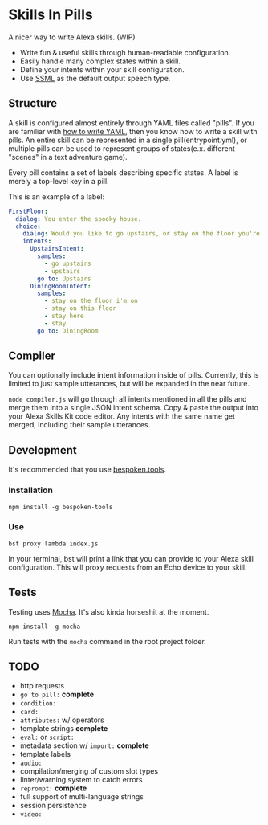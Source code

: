 Skills In Pills
===============

A nicer way to write Alexa skills. (WIP)

- Write fun & useful skills through human-readable configuration.
- Easily handle many complex states within a skill.
- Define your intents within your skill configuration.
- Use [SSML](https://developer.amazon.com/public/solutions/alexa/alexa-skills-kit/docs/speech-synthesis-markup-language-ssml-reference) as the default output speech type.

## Structure

A skill is configured almost entirely through YAML files called "pills".  If you are familiar with [how to write YAML](https://learnxinyminutes.com/docs/yaml/), then you know how to write a skill with pills.  An entire skill can be represented in a single pill(entrypoint.yml), or multiple pills can be used to represent groups of states(e.x. different "scenes" in a text adventure game).

Every pill contains a set of labels describing specific states.  A label is merely a top-level key in a pill.

This is an example of a label:

```yaml
FirstFloor:
  dialog: You enter the spooky house.
  choice:
    dialog: Would you like to go upstairs, or stay on the floor you're on?
    intents:
      UpstairsIntent:
        samples:
          - go upstairs
          - upstairs
        go to: Upstairs
      DiningRoomIntent:
        samples:
          - stay on the floor i'm on
          - stay on this floor
          - stay here
          - stay
        go to: DiningRoom
```

## Compiler

You can optionally include intent information inside of pills.  Currently, this is limited to just sample utterances, but will be expanded in the near future.

`node compiler.js` will go through all intents mentioned in all the pills and merge them into a single JSON intent schema.  Copy & paste the output into your Alexa Skills Kit code editor.  Any intents with the same name get merged, including their sample utterances.

## Development

It's recommended that you use [bespoken.tools](https://bespoken.tools/).

### Installation

`npm install -g bespoken-tools`

### Use

`bst proxy lambda index.js`

In your terminal, bst will print a link that you can provide to your Alexa skill configuration.  This will proxy requests from an Echo device to your skill.

## Tests

Testing uses [Mocha](https://github.com/mochajs/mocha).  It's also kinda horseshit at the moment.

`npm install -g mocha`

Run tests with the `mocha` command in the root project folder.

## TODO

- http requests
- `go to pill:` **complete**
- `condition:`
- `card:`
- `attributes:` w/ operators
- template strings **complete**
- `eval:` or `script:`
- metadata section w/ `import:` **complete**
- template labels
- `audio:`
- compilation/merging of custom slot types
- linter/warning system to catch errors
- `reprompt:` **complete**
- full support of multi-language strings
- session persistence
- `video:`



